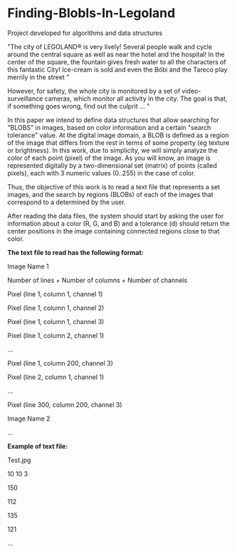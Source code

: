 # Finding-Blobls-In-Legoland
Project developed for algorithms and data structures

"The city of LEGOLAND® is very lively! Several people walk and cycle around the central square as well as
near the hotel and the hospital! In the center of the square, the fountain gives fresh water to all the characters of this fantastic
City! Ice-cream is sold and even the Bóbi and the Tareco play merrily in the street "

However, for safety, the whole city is monitored by a set of video-surveillance cameras, which
monitor all activity in the city. The goal is that, if something goes wrong,
find out the culprit ... "

In this paper we intend to define data structures that allow searching for "BLOBS" in
images, based on color information and a certain "search tolerance" value. At the
digital image domain, a BLOB is defined as a region of the image that differs from the rest in
terms of some property (eg texture or brightness). In this work, due to
simplicity, we will simply analyze the color of each point (pixel) of the image.
As you will know, an image is represented digitally by a two-dimensional set (matrix) of
points (called pixels), each with 3 numeric values ​​(0..255) in the case of
color.

Thus, the objective of this work is to read a text file that represents a set
images, and the search by regions (BLOBs) of each of the images that correspond to a
determined by the user.

After reading the data files, the system should start by asking the user for information about
a color (R, G, and B) and a tolerance (d) should return the center positions in the image containing
connected regions close to that color.


**The text file to read has the following format:**


Image Name 1

Number of lines + Number of columns + Number of channels

Pixel (line 1, column 1, channel 1)

Pixel (line 1, column 1, channel 2)

Pixel (line 1, column 1, channel 3)

Pixel (line 1, column 2, channel 1)

...

Pixel (line 1, column 200, channel 3)

Pixel (line 2, column 1, channel 1)

...

Pixel (line 300, column 200, channel 3)

Image Name 2

...

**Example of text file:**

Test.jpg

10 10 3

150

112

135

121

...



